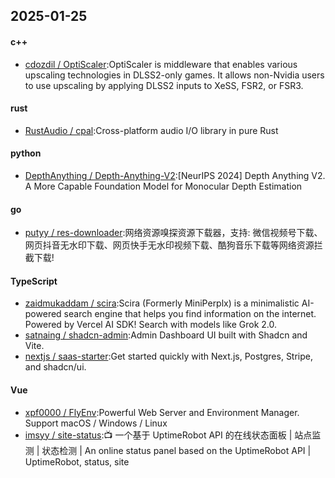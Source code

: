 ## 2025-01-25
#### c++
* [cdozdil / OptiScaler](https://github.com/cdozdil/OptiScaler):OptiScaler is middleware that enables various upscaling technologies in DLSS2-only games. It allows non-Nvidia users to use upscaling by applying DLSS2 inputs to XeSS, FSR2, or FSR3.
#### rust
* [RustAudio / cpal](https://github.com/RustAudio/cpal):Cross-platform audio I/O library in pure Rust
#### python
* [DepthAnything / Depth-Anything-V2](https://github.com/DepthAnything/Depth-Anything-V2):[NeurIPS 2024] Depth Anything V2. A More Capable Foundation Model for Monocular Depth Estimation
#### go
* [putyy / res-downloader](https://github.com/putyy/res-downloader):网络资源嗅探资源下载器，支持: 微信视频号下载、网页抖音无水印下载、网页快手无水印视频下载、酷狗音乐下载等网络资源拦截下载!
#### TypeScript
* [zaidmukaddam / scira](https://github.com/zaidmukaddam/scira):Scira (Formerly MiniPerplx) is a minimalistic AI-powered search engine that helps you find information on the internet. Powered by Vercel AI SDK! Search with models like Grok 2.0.
* [satnaing / shadcn-admin](https://github.com/satnaing/shadcn-admin):Admin Dashboard UI built with Shadcn and Vite.
* [nextjs / saas-starter](https://github.com/nextjs/saas-starter):Get started quickly with Next.js, Postgres, Stripe, and shadcn/ui.
#### Vue
* [xpf0000 / FlyEnv](https://github.com/xpf0000/FlyEnv):Powerful Web Server and Environment Manager. Support macOS / Windows / Linux
* [imsyy / site-status](https://github.com/imsyy/site-status):📺 一个基于 UptimeRobot API 的在线状态面板 | 站点监测 | 状态检测 | An online status panel based on the UptimeRobot API | UptimeRobot, status, site
